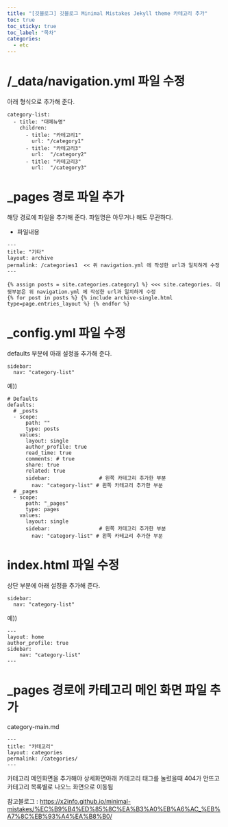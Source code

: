 ```yaml
---
title: "[깃블로그] 깃블로그 Minimal Mistakes Jekyll theme 카테고리 추가"
toc: true
toc_sticky: true
toc_label: "목차"
categories:
  - etc
---
```


# /_data/navigation.yml 파일 수정

아래 형식으로 추가해 준다.

```
category-list:
  - title: "대메뉴명"
    children:
      - title: "카테고리1"
        url: "/category1"
      - title: "카테고리3"
        url:  "/category2"
      - title: "카테고리3"
        url:  "/category3"
```

# _pages 경로 파일 추가

해당 경로에 파일을 추가해 준다.
파일명은 아무거나 해도 무관하다.

- 파일내용

```
---
title: "기타"
layout: archive
permalink: /categories1  << 위 navigation.yml 에 작성한 url과 일치하게 수정
---

{% assign posts = site.categories.category1 %} <<< site.categories. 이 뒷부분은 위 navigation.yml 에 작성한 url과 일치하게 수정
{% for post in posts %} {% include archive-single.html type=page.entries_layout %} {% endfor %}
```

# _config.yml 파일 수정

defaults 부분에 아래 설정을 추가해 준다.

```
sidebar:
  nav: "category-list"
```

예))

```
# Defaults
defaults:
  # _posts
  - scope:
      path: ""
      type: posts
    values:
      layout: single
      author_profile: true
      read_time: true
      comments: # true
      share: true
      related: true
      sidebar:                # 왼쪽 카테고리 추가한 부분
        nav: "category-list" # 왼쪽 카테고리 추가한 부분
  # _pages
  - scope:
      path: "_pages"
      type: pages
    values:
      layout: single
      sidebar:                # 왼쪽 카테고리 추가한 부분
        nav: "category-list" # 왼쪽 카테고리 추가한 부분    
```

# index.html 파일 수정

상단 부분에 아래 설정을 추가해 준다.

```
sidebar:
  nav: "category-list"
```

예))

```
---
layout: home
author_profile: true
sidebar:
    nav: "category-list"
---
```

# _pages 경로에 카테고리 메인 화면 파일 추가

category-main.md
```
---
title: "카테고리"
layout: categories
permalink: /categories/
---
```

카테고리 메인화면을 추가해야 상세화면아래 카테고리 태그를 눌렀을때 404가 안뜨고 카테고리 목록별로 나오느 화면으로 이동됨

참고블로그 : https://x2info.github.io/minimal-mistakes/%EC%B9%B4%ED%85%8C%EA%B3%A0%EB%A6%AC_%EB%A7%8C%EB%93%A4%EA%B8%B0/
